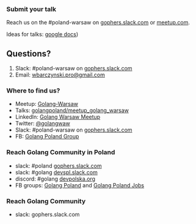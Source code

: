 ### Submit your talk

Reach us on the #poland-warsaw on [gophers.slack.com](https://gophers.slack.com) or [meetup.com](https://www.meetup.com/Golang-Warsaw/).

Ideas for talks: [google docs](https://goo.gl/9XiULU))

## Questions?

1. Slack: #poland-warsaw on [gophers.slack.com](https://gophers.slack.com)
2. Email: wbarczynski.pro@gmail.com

### Where to find us?

- Meetup: [Golang-Warsaw](https://www.meetup.com/Golang-Warsaw/)
- Talks: [golangpoland/meetup_golang_warsaw](https://github.com/golangpoland/meetup_golang_warsaw)
- LinkedIn: [Golang Warsaw Meetup](https://www.linkedin.com/company/golang-warsaw-meetup)
- Twitter: [@golangwaw](https://twitter.com/golangwaw)
- Slack: #poland-warsaw on [gophers.slack.com](https://gophers.slack.com)
- FB: [Golang Poland Group](https://www.facebook.com/groups/1278049882223829/) 

### Reach Golang Community in Poland

- slack: #poland [gophers.slack.com](https://gophers.slack.com)
- slack: #golang [devspl.slack.com](https://devspl.slack.com)
- discord: #golang [devpolska.org](https://devpolska.org)
- FB groups: [Golang Poland](https://www.facebook.com/groups/1278049882223829/) and [Golang Poland Jobs](https://www.facebook.com/groups/390362318197751/)

### Reach Golang Community

- slack: gophers.slack.com
